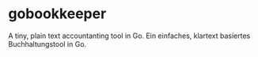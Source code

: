 # gobookkeeper
A tiny, plain text accountanting tool in Go. Ein einfaches, klartext basiertes Buchhaltungstool in Go.
